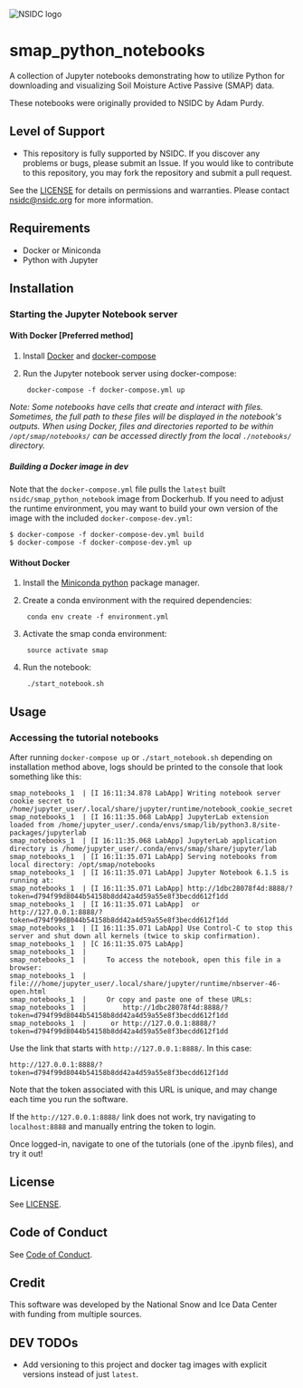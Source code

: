 ![NSIDC logo](/images/NSIDC_logo_2018_poster-1.png)

# smap_python_notebooks

A collection of Jupyter notebooks demonstrating how to utilize Python for
downloading and visualizing Soil Moisture Active Passive (SMAP) data.

These notebooks were originally provided to NSIDC by Adam Purdy.

## Level of Support

* This repository is fully supported by NSIDC. If you discover any problems or
  bugs, please submit an Issue. If you would like to contribute to this
  repository, you may fork the repository and submit a pull request.

See the [LICENSE](LICENSE) for details on permissions and warranties. Please
contact nsidc@nsidc.org for more information.

## Requirements
* Docker or Miniconda
* Python with Jupyter

## Installation

### Starting the Jupyter Notebook server

#### With Docker [Preferred method]

1. Install [Docker](https://docs.docker.com/install/) and [docker-compose](https://docs.docker.com/compose/install/)
2. Run the Jupyter notebook server using docker-compose:

        docker-compose -f docker-compose.yml up

_Note: Some notebooks have cells that create and interact with files. Sometimes,
the full path to these files will be displayed in the notebook's outputs. When
using Docker, files and directories reported to be within `/opt/smap/notebooks/`
can be accessed directly from the local `./notebooks/` directory._

##### Building a Docker image in dev

Note that the `docker-compose.yml` file pulls the `latest` built
`nsidc/smap_python_notebook` image from Dockerhub. If you need to adjust the
runtime environment, you may want to build your own version of the image with
the included `docker-compose-dev.yml`:

```
$ docker-compose -f docker-compose-dev.yml build
$ docker-compose -f docker-compose-dev.yml up
```

#### Without Docker

1. Install the [Miniconda
   python](https://conda.io/docs/user-guide/install/index.html) package manager.

2. Create a conda environment with the required dependencies:

        conda env create -f environment.yml

3. Activate the smap conda environment:

        source activate smap

4. Run the notebook:

        ./start_notebook.sh

## Usage

### Accessing the tutorial notebooks

After running `docker-compose up` or `./start_notebook.sh` depending on
installation method above, logs should be printed to the console that look
something like this:

```
smap_notebooks_1  | [I 16:11:34.878 LabApp] Writing notebook server cookie secret to /home/jupyter_user/.local/share/jupyter/runtime/notebook_cookie_secret
smap_notebooks_1  | [I 16:11:35.068 LabApp] JupyterLab extension loaded from /home/jupyter_user/.conda/envs/smap/lib/python3.8/site-packages/jupyterlab
smap_notebooks_1  | [I 16:11:35.068 LabApp] JupyterLab application directory is /home/jupyter_user/.conda/envs/smap/share/jupyter/lab
smap_notebooks_1  | [I 16:11:35.071 LabApp] Serving notebooks from local directory: /opt/smap/notebooks
smap_notebooks_1  | [I 16:11:35.071 LabApp] Jupyter Notebook 6.1.5 is running at:
smap_notebooks_1  | [I 16:11:35.071 LabApp] http://1dbc28078f4d:8888/?token=d794f99d8044b54158b8dd42a4d59a55e8f3becdd612f1dd
smap_notebooks_1  | [I 16:11:35.071 LabApp]  or http://127.0.0.1:8888/?token=d794f99d8044b54158b8dd42a4d59a55e8f3becdd612f1dd
smap_notebooks_1  | [I 16:11:35.071 LabApp] Use Control-C to stop this server and shut down all kernels (twice to skip confirmation).
smap_notebooks_1  | [C 16:11:35.075 LabApp]
smap_notebooks_1  |
smap_notebooks_1  |     To access the notebook, open this file in a browser:
smap_notebooks_1  |         file:///home/jupyter_user/.local/share/jupyter/runtime/nbserver-46-open.html
smap_notebooks_1  |     Or copy and paste one of these URLs:
smap_notebooks_1  |         http://1dbc28078f4d:8888/?token=d794f99d8044b54158b8dd42a4d59a55e8f3becdd612f1dd
smap_notebooks_1  |      or http://127.0.0.1:8888/?token=d794f99d8044b54158b8dd42a4d59a55e8f3becdd612f1dd
```

Use the link that starts with `http://127.0.0.1:8888/`. In this case: 

    http://127.0.0.1:8888/?token=d794f99d8044b54158b8dd42a4d59a55e8f3becdd612f1dd
    
Note that the token associated with this URL is unique, and may change each time
you run the software.

If the `http://127.0.0.1:8888/` link does not work, try navigating to
`localhost:8888` and manually entring the token to login.

Once logged-in, navigate to one of the tutorials (one of the .ipynb files), and try it out!

## License

See [LICENSE](LICENSE).

## Code of Conduct

See [Code of Conduct](CODE_OF_CONDUCT.md).

## Credit

This software was developed by the National Snow and Ice Data Center with funding from multiple sources.

## DEV TODOs

- Add versioning to this project and docker tag images with explicit versions
  instead of just `latest`.
